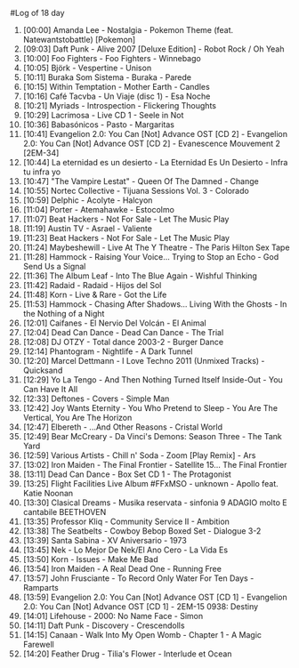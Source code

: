 #Log of 18 day

1. [00:00] Amanda Lee - Nostalgia - Pokemon Theme (feat. Natewantstobattle) [Pokemon]
1. [09:03] Daft Punk - Alive 2007 [Deluxe Edition] - Robot Rock / Oh Yeah
1. [10:00] Foo Fighters - Foo Fighters - Winnebago
1. [10:05] Björk - Vespertine - Unison
1. [10:11] Buraka Som Sistema - Buraka - Parede
1. [10:15] Within Temptation - Mother Earth - Candles
1. [10:16] Café Tacvba - Un Viaje (disc 1) - Esa Noche
1. [10:21] Myriads - Introspection - Flickering Thoughts
1. [10:29] Lacrimosa - Live CD 1 - Seele in Not
1. [10:36] Babasónicos - Pasto - Margaritas
1. [10:41] Evangelion 2.0: You Can [Not] Advance OST [CD 2] - Evangelion 2.0: You Can [Not] Advance OST [CD 2] - Evanescence Mouvement 2 [2EM-34]
1. [10:44] La eternidad es un desierto - La Eternidad Es Un Desierto - Infra tu infra yo
1. [10:47] "The Vampire Lestat" - Queen Of The Damned - Change
1. [10:55] Nortec Collective - Tijuana Sessions Vol. 3 - Colorado
1. [10:59] Delphic - Acolyte - Halcyon
1. [11:04] Porter - Atemahawke - Estocolmo
1. [11:07] Beat Hackers - Not For Sale - Let The Music Play
1. [11:19] Austin TV - Asrael - Valiente
1. [11:23] Beat Hackers - Not For Sale - Let The Music Play
1. [11:24] Maybeshewill - Live At The Y Theatre - The Paris Hilton Sex Tape
1. [11:28] Hammock - Raising Your Voice... Trying to Stop an Echo - God Send Us a Signal
1. [11:36] The Album Leaf - Into The Blue Again - Wishful Thinking
1. [11:42] Radaid - Radaid - Hijos del Sol
1. [11:48] Korn - Live & Rare - Got the Life
1. [11:53] Hammock - Chasing After Shadows... Living With the Ghosts - In the Nothing of a Night
1. [12:01] Caifanes - El Nervio Del Volcán - El Animal
1. [12:04] Dead Can Dance - Dead Can Dance - The Trial
1. [12:08] DJ OTZY - Total dance 2003-2 - Burger Dance
1. [12:14] Phantogram - Nightlife - A Dark Tunnel
1. [12:20] Marcel Dettmann - I Love Techno 2011 (Unmixed Tracks) - Quicksand
1. [12:29] Yo La Tengo - And Then Nothing Turned Itself Inside-Out - You Can Have It All
1. [12:33] Deftones - Covers - Simple Man
1. [12:42] Joy Wants Eternity - You Who Pretend to Sleep - You Are The Vertical, You Are The Horizon
1. [12:47] Elbereth - ...And Other Reasons - Cristal World
1. [12:49] Bear McCreary - Da Vinci's Demons: Season Three - The Tank Yard
1. [12:59] Various Artists - Chill n' Soda - Zoom [Play Remix] - Ars
1. [13:02] Iron Maiden - The Final Frontier - Satellite 15... The Final Frontier
1. [13:11] Dead Can Dance - Box Set CD 1 - The Protagonist
1. [13:25] Flight Facilities Live Album #FFxMSO - unknown - Apollo feat. Katie Noonan
1. [13:30] Clasical Dreams - Musika reservata - sinfonia 9 ADAGIO molto E cantabile BEETHOVEN
1. [13:35] Professor Kliq - Community Service II - Ambition
1. [13:38] The Seatbelts - Cowboy Bebop Boxed Set - Dialogue 3-2
1. [13:39] Santa Sabina - XV Aniversario - 1973
1. [13:45] Nek - Lo Mejor De Nek/El Ano Cero - La Vida Es
1. [13:50] Korn - Issues - Make Me Bad
1. [13:54] Iron Maiden - A Real Dead One - Running Free
1. [13:57] John Frusciante - To Record Only Water For Ten Days - Ramparts
1. [13:59] Evangelion 2.0: You Can [Not] Advance OST [CD 1] - Evangelion 2.0: You Can [Not] Advance OST [CD 1] - 2EM-15 0938: Destiny
1. [14:01] Lifehouse - 2000: No Name Face - Simon
1. [14:11] Daft Punk - Discovery - Crescendolls
1. [14:15] Canaan - Walk Into My Open Womb - Chapter 1 - A Magic Farewell
1. [14:20] Feather Drug - Tilia's Flower - Interlude et Ocean
